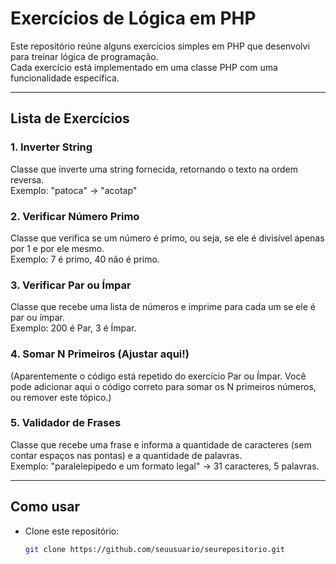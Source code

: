 # Exercícios de Lógica em PHP

Este repositório reúne alguns exercícios simples em PHP que desenvolvi para treinar lógica de programação.  
Cada exercício está implementado em uma classe PHP com uma funcionalidade específica.

---

## Lista de Exercícios

### 1. Inverter String  
Classe que inverte uma string fornecida, retornando o texto na ordem reversa.  
Exemplo: "patoca" → "acotap"

### 2. Verificar Número Primo  
Classe que verifica se um número é primo, ou seja, se ele é divisível apenas por 1 e por ele mesmo.  
Exemplo: 7 é primo, 40 não é primo.

### 3. Verificar Par ou Ímpar  
Classe que recebe uma lista de números e imprime para cada um se ele é par ou ímpar.  
Exemplo: 200 é Par, 3 é Ímpar.

### 4. Somar N Primeiros (Ajustar aqui!)  
(Aparentemente o código está repetido do exercício Par ou Ímpar. Você pode adicionar aqui o código correto para somar os N primeiros números, ou remover este tópico.)

### 5. Validador de Frases  
Classe que recebe uma frase e informa a quantidade de caracteres (sem contar espaços nas pontas) e a quantidade de palavras.  
Exemplo: "paralelepipedo e um formato legal" → 31 caracteres, 5 palavras.

---

## Como usar

- Clone este repositório:  
  ```bash
  git clone https://github.com/seuusuario/seurepositorio.git
